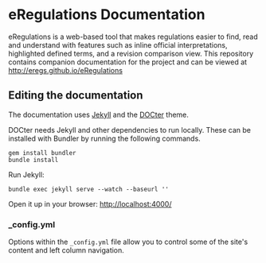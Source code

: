 eRegulations Documentation
============

eRegulations is a web-based tool that makes regulations easier to find, read
and understand with features such as inline official interpretations,
highlighted defined terms, and a revision comparison view. This repository
contains companion documentation for the project and can be viewed at
<http://eregs.github.io/eRegulations>

## Editing the documentation

The documentation uses [Jekyll](http://jekyllrb.com/) and the [DOCter](https://github.com/cfpb/DOCter) theme.

DOCter needs Jekyll and other dependencies to run locally. These can be installed with Bundler by running the following commands.

```
gem install bundler
bundle install
```

Run Jekyll:

```
bundle exec jekyll serve --watch --baseurl ''
```

Open it up in your browser: <http://localhost:4000/>


### _config.yml

Options within the `_config.yml` file allow you to control some of the site's
content and left column navigation.
